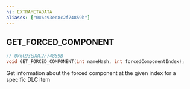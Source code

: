 ```yaml
---
ns: EXTRAMETADATA
aliases: ["0x6c93ed8c2f74859b"]
---
```

## GET_FORCED_COMPONENT

```c
// 0x6C93ED8C2F74859B
void GET_FORCED_COMPONENT(int nameHash, int forcedComponentIndex);
```

Get information about the forced component at the given index for a specific DLC item

